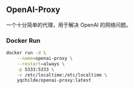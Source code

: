 ## OpenAI-Proxy

一个十分简单的代理，用于解决 OpenAI 的网络问题。

### Docker Run

```bash
docker run -d \
    --name=openai-proxy \
    --restart=always \
    -p 5333:5333 \
    -v /etc/localtime:/etc/localtime \
    yqchilde/openai-proxy:latest
```